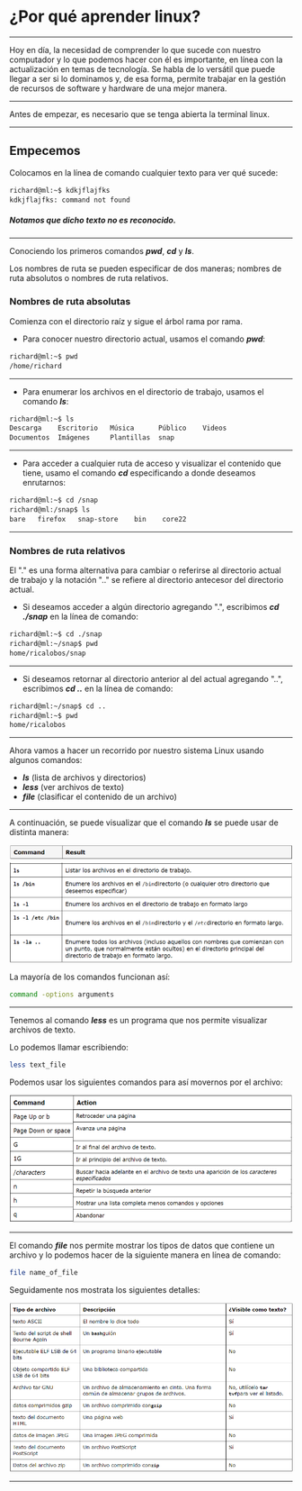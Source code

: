 # ¿Por qué aprender linux?

---
Hoy en día, la necesidad de comprender lo que sucede con nuestro computador y lo que podemos hacer con él es importante, en línea con la actualización en temas de tecnología. Se habla de lo versátil que puede llegar a ser si lo dominamos y, de esa forma, permite trabajar en la gestión de recursos de software y hardware de una mejor manera.

---

Antes de empezar, es necesario que se tenga abierta la terminal linux. 

---

## Empecemos

Colocamos en la línea de comando cualquier texto para ver qué sucede:
```bash
richard@ml:~$ kdkjflajfks
kdkjflajfks: command not found
```
##### Notamos que dicho texto no es reconocido. 

---

Conociendo los primeros comandos ***pwd***, ***cd*** y ***ls***. 

Los nombres de ruta se pueden especificar de dos maneras; nombres de ruta absolutos o nombres de ruta relativos.

### Nombres de ruta absolutas 
Comienza con el directorio raíz y sigue el árbol rama por rama.

+ Para conocer nuestro directorio actual, usamos el comando ***pwd***:
```bash
richard@ml:~$ pwd
/home/richard
```

---

+ Para enumerar los archivos en el directorio de trabajo, usamos el comando ***ls***:
```bash
richard@ml:~$ ls
Descarga    Escritorio   Música      Público    Videos
Documentos  Imágenes     Plantillas  snap
```

---

+ Para acceder a cualquier ruta de acceso y visualizar el contenido que tiene, usamo el comando ***cd*** especificando a donde deseamos enrutarnos:
```bash
richard@ml:~$ cd /snap
richard@ml:/snap$ ls
bare   firefox   snap-store    bin    core22
```

---

### Nombres de ruta relativos
El "." es una forma alternativa para cambiar o referirse al directorio actual de trabajo y la notación ".." se refiere al directorio antecesor del directorio actual.

+ Si deseamos acceder a algún directorio agregando ".", escribimos ***cd ./snap*** en la línea de comando:
```bash
richard@ml:~$ cd ./snap
richard@ml:~/snap$ pwd
home/ricalobos/snap
```

---

+ Si deseamos retornar al directorio anterior al del actual agregando "..", escribimos ***cd ..*** en la línea de comando:
```bash
richard@ml:~/snap$ cd ..
richard@ml:~$ pwd
home/ricalobos
```

---

Ahora vamos a hacer un recorrido por nuestro sistema Linux usando algunos comandos:

* ***ls*** (lista de archivos y directorios)
* ***less*** (ver archivos de texto)
* ***file*** (clasificar el contenido de un archivo)

--- 

A continuación, se puede visualizar que el comando ***ls*** se puede usar de distinta manera: 

![alt text](image.png)

La mayoría de los comandos funcionan así: 
```bash
command -options arguments
```

---

Tenemos al comando ***less*** es un programa que nos permite visualizar archivos de texto.

Lo podemos llamar escribiendo:
```bash
less text_file
```

Podemos usar los siguientes comandos para así movernos por el archivo:

![alt text](image-1.png)

---

El comando ***file*** nos permite mostrar los tipos de datos que contiene un archivo y lo podemos hacer de la siguiente manera en línea de comando:

```bash
file name_of_file
```

Seguidamente nos mostrata los siguientes detalles:

![alt text](image-2.png)

---


